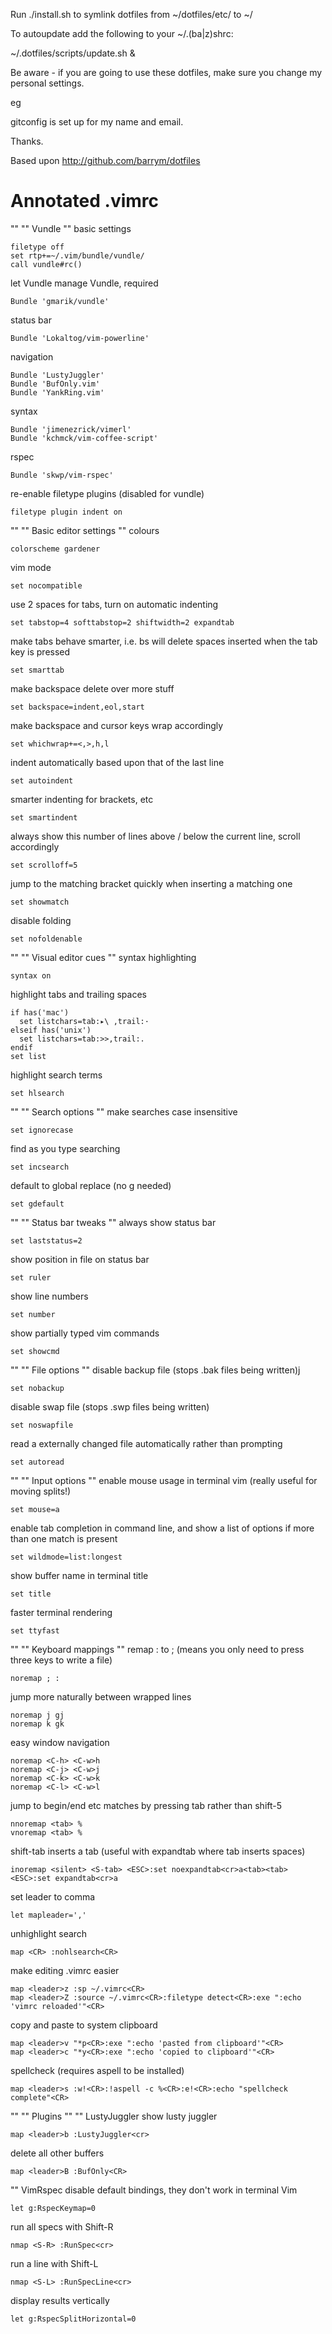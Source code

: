 Run ./install.sh to symlink dotfiles from ~/dotfiles/etc/ to ~/

To autoupdate add the following to your ~/.(ba|z)shrc:

~/.dotfiles/scripts/update.sh &

Be aware - if you are going to use these dotfiles, make sure you change my personal settings.

eg

gitconfig is set up for my name and email.

Thanks.

Based upon http://github.com/barrym/dotfiles

# Annotated .vimrc

""
"" Vundle
""
basic settings

```vim
filetype off
set rtp+=~/.vim/bundle/vundle/
call vundle#rc()
```
let Vundle manage Vundle, required

```vim
Bundle 'gmarik/vundle'
```
status bar

```vim
Bundle 'Lokaltog/vim-powerline'
```
navigation

```vim
Bundle 'LustyJuggler'
Bundle 'BufOnly.vim'
Bundle 'YankRing.vim'
```
syntax

```vim
Bundle 'jimenezrick/vimerl'
Bundle 'kchmck/vim-coffee-script'
```
rspec

```vim
Bundle 'skwp/vim-rspec'
```
re-enable filetype plugins (disabled for vundle)

```vim
filetype plugin indent on
```
""
"" Basic editor settings
""
colours

```vim
colorscheme gardener
```
vim mode

```vim
set nocompatible
```
use 2 spaces for tabs, turn on automatic indenting

```vim
set tabstop=4 softtabstop=2 shiftwidth=2 expandtab
```
make tabs behave smarter, i.e. bs will delete
spaces inserted when the tab key is pressed

```vim
set smarttab
```
make backspace delete over more stuff

```vim
set backspace=indent,eol,start
```
make backspace and cursor keys wrap accordingly

```vim
set whichwrap+=<,>,h,l
```
indent automatically based upon that of the last line

```vim
set autoindent
```
smarter indenting for brackets, etc

```vim
set smartindent
```
always show this number of lines above / below the current line, scroll
accordingly

```vim
set scrolloff=5
```
jump to the matching bracket quickly when inserting a matching one

```vim
set showmatch
```
disable folding

```vim
set nofoldenable
```
""
"" Visual editor cues
""
syntax highlighting

```vim
syntax on
```
highlight tabs and trailing spaces

```vim
if has('mac')
  set listchars=tab:▸\ ,trail:·
elseif has('unix')
  set listchars=tab:>>,trail:.
endif
set list
```
highlight search terms

```vim
set hlsearch
```
""
"" Search options
""
make searches case insensitive

```vim
set ignorecase
```
find as you type searching

```vim
set incsearch
```
default to global replace (no g needed)

```vim
set gdefault
```
""
"" Status bar tweaks
""
always show status bar

```vim
set laststatus=2
```
show position in file on status bar

```vim
set ruler
```
show line numbers

```vim
set number
```
show partially typed vim commands

```vim
set showcmd
```
""
"" File options
""
disable backup file (stops .bak files being written)j

```vim
set nobackup
```
disable swap file (stops .swp files being written)

```vim
set noswapfile
```
read a externally changed file automatically rather than prompting

```vim
set autoread
```
""
"" Input options
""
enable mouse usage in terminal vim
(really useful for moving splits!)

```vim
set mouse=a
```
enable tab completion in command line, and show a list
of options if more than one match is present

```vim
set wildmode=list:longest
```
show buffer name in terminal title

```vim
set title
```
faster terminal rendering

```vim
set ttyfast
```
""
"" Keyboard mappings
""
remap : to ; (means you only need to press three keys to write a file)

```vim
noremap ; :
```
jump more naturally between wrapped lines

```vim
noremap j gj
noremap k gk
```
easy window navigation

```vim
noremap <C-h> <C-w>h
noremap <C-j> <C-w>j
noremap <C-k> <C-w>k
noremap <C-l> <C-w>l
```
jump to begin/end etc matches by pressing tab rather than shift-5

```vim
nnoremap <tab> %
vnoremap <tab> %
```
shift-tab inserts a tab (useful with expandtab where tab inserts spaces)

```vim
inoremap <silent> <S-tab> <ESC>:set noexpandtab<cr>a<tab><tab><ESC>:set expandtab<cr>a
```
set leader to comma

```vim
let mapleader=','
```
unhighlight search

```vim
map <CR> :nohlsearch<CR>
```
make editing .vimrc easier

```vim
map <leader>z :sp ~/.vimrc<CR>
map <leader>Z :source ~/.vimrc<CR>:filetype detect<CR>:exe ":echo 'vimrc reloaded'"<CR>
```
copy and paste to system clipboard

```vim
map <leader>v "*p<CR>:exe ":echo 'pasted from clipboard'"<CR>
map <leader>c "*y<CR>:exe ":echo 'copied to clipboard'"<CR>
```
spellcheck (requires aspell to be installed)

```vim
map <leader>s :w!<CR>:!aspell -c %<CR>:e!<CR>:echo "spellcheck complete"<CR>
```
""
"" Plugins
""
"" LustyJuggler
show lusty juggler

```vim
map <leader>b :LustyJuggler<cr>
```
delete all other buffers

```vim
map <leader>B :BufOnly<CR>
```
"" VimRspec
disable default bindings, they don't work in terminal Vim

```vim
let g:RspecKeymap=0
```
run all specs with Shift-R

```vim
nmap <S-R> :RunSpec<cr>
```
run a line with Shift-L

```vim
nmap <S-L> :RunSpecLine<cr>
```
display results vertically

```vim
let g:RspecSplitHorizontal=0
```
